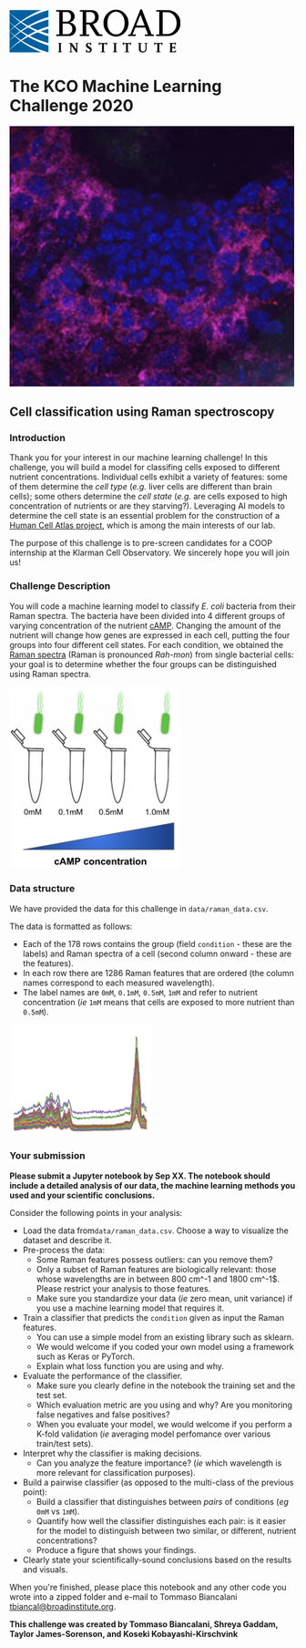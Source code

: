 <img src="images/broad_logo.png" width="300"/> 

# The KCO Machine Learning Challenge 2020

<img src="images/image.png" width="500"/>   

## Cell classification using Raman spectroscopy


### Introduction
Thank you for your interest in our machine learning challenge! In this challenge, you will build a model for classifing cells exposed to different nutrient concentrations. Individual cells exhibit a variety of features: some of them determine the *cell type* (*e.g.* liver cells are different than brain cells); some others determine the *cell state* (*e.g.* are cells exposed to high concentration of nutrients or are they starving?). Leveraging AI models to determine the cell state is an essential problem for the construction of a [Human Cell Atlas project](https://www.humancellatlas.org/), which is among the main interests of our lab. 

The purpose of this challenge is to pre-screen candidates for a COOP internship at the Klarman Cell Observatory. We sincerely hope you will join us!

### Challenge Description
You will code a machine learning model to classify *E. coli* bacteria from their Raman spectra. The bacteria have been divided into 4 different groups of varying concentration of the nutrient [cAMP](https://en.wikipedia.org/wiki/Cyclic_adenosine_monophosphate). Changing the amount of the nutrient will change how  genes are expressed in each cell, putting the four groups into four different cell states. For each condition, we obtained the [Raman spectra](https://en.wikipedia.org/wiki/Raman_spectroscopy) (Raman is pronounced *Rah-mon*) from single bacterial cells: your goal is to determine whether the four groups can be distinguished using Raman spectra.

<img src="images/ecoli_states.png" width="300"/>
 

### Data structure
We have provided the data for this challenge in `data/raman_data.csv`.

The data is formatted as follows:
- Each of the 178 rows contains the group (field `condition` - these are the labels) and Raman spectra of a cell (second column onward - these are the features). 
- In each row there are 1286 Raman features that are ordered (the column names correspond to each measured wavelength). 
- The label names are `0mM`, `0.1mM`, `0.5mM`, `1mM` and refer to nutrient concentration (_ie_ `1mM` means that cells are exposed to more nutrient than `0.5mM`). 

<img src="images/raman.png" width="250"/>

### Your submission
**Please submit a Jupyter notebook by Sep XX. The notebook should include a detailed analysis of our data, the machine learning methods you used and your scientific conclusions.**

Consider the following points in your analysis: 

- Load the data from`data/raman_data.csv`. Choose a way to visualize the dataset and describe it.
- Pre-process the data:
    - Some Raman features possess outliers: can you remove them?
    - Only a subset of Raman features are biologically relevant: those whose wavelengths are in between 800 cm^-1 and 1800 cm^-1$. Please restrict your analysis to those features.
    - Make sure you standardize your data (_ie_ zero mean, unit variance) if you use a machine learning model that requires it.
- Train a classifier that predicts the `condition` given as input the Raman features.
    - You can use a simple model from an existing library such as sklearn.
    - We would welcome if you coded your own model using a framework such as Keras or PyTorch.
    - Explain what loss function you are using and why.
- Evaluate the performance of the classifier.
    - Make sure you clearly define in the notebook the training set and the test set.
    - Which evaluation metric are you using and why? Are you monitoring false negatives and false positives? 
    - When you evaluate your model, we would welcome if you perform a K-fold validation (_ie_ averaging model perfomance over various train/test sets).
- Interpret why the classifier is making decisions.
    - Can you analyze the feature importance? (_ie_ which wavelength is more relevant for classification purposes).
- Build a pairwise classifier (as opposed to the multi-class of the previous point):
    - Build a classifier that distinguishes between _pairs_ of conditions (_eg_ `0mM` vs `1mM`). 
    - Quantify how well the classifier distinguishes each pair: is it easier for the model to distinguish between two similar, or different, nutrient concentrations?
    - Produce a figure that shows your findings.
- Clearly state your scientifically-sound conclusions based on the results and visuals.


When you're finished, please place this notebook and any other code you wrote into a zipped folder and e-mail to Tommaso Biancalani <tbiancal@broadinstitute.org>. 

**This challenge was created by Tommaso Biancalani, Shreya Gaddam, Taylor James-Sorenson, and Koseki Kobayashi-Kirschvink**